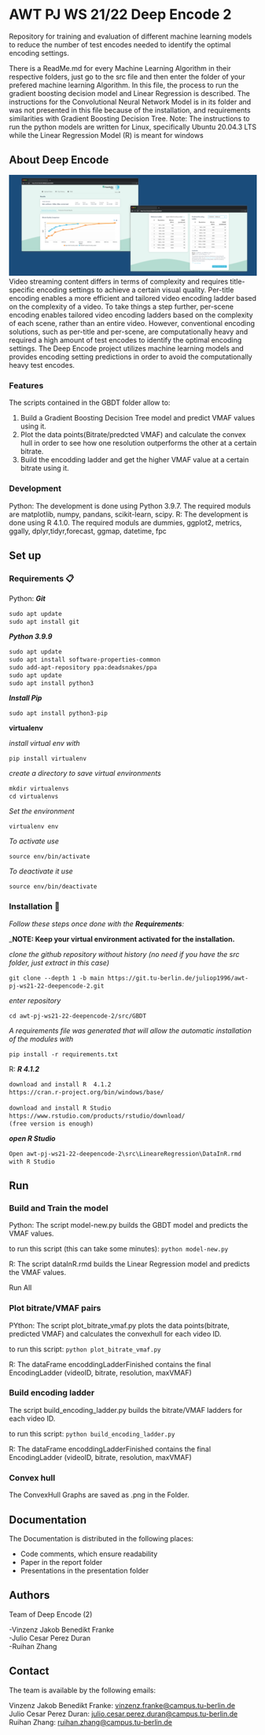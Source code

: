 # AWT PJ WS 21/22 Deep Encode 2

Repository for training and evaluation of different machine learning models to reduce the number of test encodes needed to identify the optimal encoding settings.

There is a ReadMe.md for every Machine Learning Algorithm in their respective folders, just go to the src file and then enter the folder of your prefered machine learning Algorithm.
In this file, the process to run the gradient boosting decision model and Linear Regression is described. The instructions for the Convolutional Neural Network Model is in its folder and was
not presented in this file because of the installation, and requirements similarities with Gradient Boosting Decision Tree.
Note:
The instructions to run the python models are written for Linux, specifically Ubuntu 20.04.3 LTS while the Linear Regression Model (R) is meant for windows
## About Deep Encode
![](docs/images/DeepEncode.png)
Video streaming content differs in terms of complexity and requires title-specific encoding settings to achieve a certain visual quality. Per-title encoding enables a more efficient and tailored video encoding ladder based on the complexity of a video. To take things a step further, per-scene encoding enables tailored video encoding ladders based on the complexity of each scene, rather than an entire video. However, conventional encoding solutions, such as per-title and per-scene, are computationally heavy and required a high amount of test encodes to identify the optimal encoding settings. The Deep Encode project utilizes machine learning models and provides encoding setting predictions in order to avoid the computationally heavy test encodes.

### Features
The scripts contained in the GBDT folder allow to:

1. Build a Gradient Boosting Decision Tree model and predict VMAF values using it.
2. Plot the data points(Bitrate/predcted VMAF) and calculate the convex hull in order to see how one resolution outperforms the other at a certain bitrate.
3. Build the encodding ladder and get the higher VMAF value at a certain bitrate using it.

### Development
Python:
The development is done using Python 3.9.7. The required moduls are matplotlib, numpy, pandans, scikit-learn, scipy.
R:
The development is done using R 4.1.0. The required moduls are dummies, ggplot2, metrics, ggally, dplyr,tidyr,forecast, ggmap, datetime, fpc
## Set up
### Requirements 📋
Python:
_**Git**_

```
sudo apt update
sudo apt install git
```

_**Python 3.9.9**_
```
sudo apt update
sudo apt install software-properties-common
sudo add-apt-repository ppa:deadsnakes/ppa
sudo apt update
sudo apt install python3
```
_**Install Pip**_
```
sudo apt install python3-pip
```

**virtualenv**

_install virtual env with_
```
pip install virtualenv
```

_create a directory to save virtual environments_
```
mkdir virtualenvs
cd virtualenvs
```

_Set the environment_
```
virtualenv env
```

_To activate use_
```
source env/bin/activate
```

_To deactivate it use_
```
source env/bin/deactivate
```
### Installation 🔧

_Follow these steps once done with the **Requirements**:_

_**NOTE: Keep your virtual environment activated for the installation.**


_clone the github repository without history (no need if you have the src folder, just extract in this case)_

```
git clone --depth 1 -b main https://git.tu-berlin.de/juliop1996/awt-pj-ws21-22-deepencode-2.git
```

_enter repository_

```
cd awt-pj-ws21-22-deepencode-2/src/GBDT
```




_A requirements file was generated that will allow the automatic installation of the modules with_

```
pip install -r requirements.txt
```
R:
_**R 4.1.2**_
```
download and install R  4.1.2
https://cran.r-project.org/bin/windows/base/

download and install R Studio
https://www.rstudio.com/products/rstudio/download/ 
(free version is enough)

```

_**open R Studio**_
```
Open awt-pj-ws21-22-deepencode-2\src\LineareRegression\DataInR.rmd with R Studio

```

## Run
### Build and Train the model
Python:
The script model-new.py builds the GBDT model and predicts the VMAF values.

to run this script (this can take some minutes):
`python model-new.py` 

R:
The script dataInR.rmd builds the Linear Regression model and predicts the VMAF values.

Run All 
### Plot bitrate/VMAF pairs
PYthon:
The script plot_bitrate_vmaf.py plots the data points(bitrate, predicted VMAF) and calculates the convexhull for each video ID.

to run this script:
`python plot_bitrate_vmaf.py`

R:
The dataFrame encoddingLadderFinished contains the final EncodingLadder (videoID, bitrate, resolution, maxVMAF)
### Build encoding ladder
The script build_encoding_ladder.py builds the bitrate/VMAF ladders for each video ID.

to run this script:
`python build_encoding_ladder.py`

R:
The dataFrame encoddingLadderFinished contains the final EncodingLadder (videoID, bitrate, resolution, maxVMAF)

### Convex hull ###

The ConvexHull Graphs are saved as .png in the Folder.  

## Documentation
The Documentation is distributed in the following places:


- Code comments, which ensure readability
- Paper in the report folder
- Presentations in the presentation folder


## Authors

Team of Deep Encode (2)

-Vinzenz Jakob Benedikt Franke\
-Julio Cesar Perez Duran\
-Ruihan Zhang

## Contact

The team is available by the following emails:

Vinzenz Jakob Benedikt Franke: vinzenz.franke@campus.tu-berlin.de\
Julio Cesar Perez Duran: julio.cesar.perez.duran@campus.tu-berlin.de\
Ruihan Zhang: ruihan.zhang@campus.tu-berlin.de
